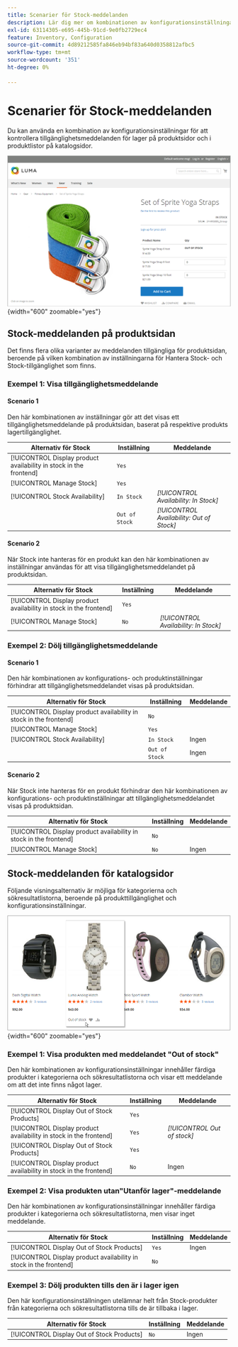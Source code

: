 ```yaml
---
title: Scenarier för Stock-meddelanden
description: Lär dig mer om kombinationen av konfigurationsinställningar som styr meddelanden om tillgänglighet för lager på produktsidor och i produktlistor på katalogsidor.
exl-id: 63114305-e695-445b-91cd-9e0fb2729ec4
feature: Inventory, Configuration
source-git-commit: 4d89212585fa846eb94bf83a640d0358812afbc5
workflow-type: tm+mt
source-wordcount: '351'
ht-degree: 0%

---
```


# Scenarier för Stock-meddelanden

Du kan använda en kombination av konfigurationsinställningar för att kontrollera tillgänglighetsmeddelanden för lager på produktsidor och i produktlistor på katalogsidor.

![Grupperad produkt med meddelandet &quot;Out of Stock&quot; ](assets/storefront-out-of-stock-message.png){width="600" zoomable="yes"}

## Stock-meddelanden på produktsidan

Det finns flera olika varianter av meddelanden tillgängliga för produktsidan, beroende på vilken kombination av inställningarna för Hantera Stock- och Stock-tillgänglighet som finns.

### Exempel 1: Visa tillgänglighetsmeddelande

#### Scenario 1

Den här kombinationen av inställningar gör att det visas ett tillgänglighetsmeddelande på produktsidan, baserat på respektive produkts lagertillgänglighet.

| Alternativ för Stock | Inställning | Meddelande |
|--|--|--|
| [!UICONTROL Display product availability in stock in the frontend] | `Yes` | |
| [!UICONTROL Manage Stock] | `Yes` | |
| [!UICONTROL Stock Availability] | `In Stock` | _[!UICONTROL Availability: In Stock]_ |
| | `Out of Stock` | _[!UICONTROL Availability: Out of Stock]_ |

#### Scenario 2

När Stock inte hanteras för en produkt kan den här kombinationen av inställningar användas för att visa tillgänglighetsmeddelandet på produktsidan.

| Alternativ för Stock | Inställning | Meddelande |
|--|--|--|
| [!UICONTROL Display product availability in stock in the frontend] | `Yes` |  |
| [!UICONTROL Manage Stock] | `No` | _[!UICONTROL Availability: In Stock]_ |

### Exempel 2: Dölj tillgänglighetsmeddelande

#### Scenario 1

Den här kombinationen av konfigurations- och produktinställningar förhindrar att tillgänglighetsmeddelandet visas på produktsidan.

| Alternativ för Stock | Inställning | Meddelande |
|--|--|--|
| [!UICONTROL Display product availability in stock in the frontend] | `No` |  |
| [!UICONTROL Manage Stock] | `Yes` |  |
| [!UICONTROL Stock Availability] | `In Stock` | Ingen |
|  | `Out of Stock` | Ingen |

#### Scenario 2

När Stock inte hanteras för en produkt förhindrar den här kombinationen av konfigurations- och produktinställningar att tillgänglighetsmeddelandet visas på produktsidan.

| Alternativ för Stock | Inställning | Meddelande |
|--|--|--|
| [!UICONTROL Display product availability in stock in the frontend] | `No` |  |
| [!UICONTROL Manage Stock] | `No` | Ingen |

## Stock-meddelanden för katalogsidor

Följande visningsalternativ är möjliga för kategorierna och sökresultatlistorna, beroende på produkttillgänglighet och konfigurationsinställningar.

![Meddelande saknas på kategorisidan](assets/storefront-out-of-stock-catalog-page.png){width="600" zoomable="yes"}

### Exempel 1: Visa produkten med meddelandet &quot;Out of stock&quot;

Den här kombinationen av konfigurationsinställningar innehåller färdiga produkter i kategorierna och sökresultatlistorna och visar ett meddelande om att det inte finns något lager.

| Alternativ för Stock | Inställning | Meddelande |
|--|--|--|
| [!UICONTROL Display Out of Stock Products] | `Yes` |  |
| [!UICONTROL Display product availability in stock in the frontend] | `Yes` | _[!UICONTROL Out of stock]_ |
| [!UICONTROL Display Out of Stock Products] | `Yes` |  |
| [!UICONTROL Display product availability in stock in the frontend] | `No` | Ingen |

### Exempel 2: Visa produkten utan&quot;Utanför lager&quot;-meddelande

Den här kombinationen av konfigurationsinställningar innehåller färdiga produkter i kategorierna och sökresultatlistorna, men visar inget meddelande.

| Alternativ för Stock | Inställning | Meddelande |
|--|--|--|
| [!UICONTROL Display Out of Stock Products] | `Yes` | Ingen |
| [!UICONTROL Display product availability in stock in the frontend] | `No` |  |

### Exempel 3: Dölj produkten tills den är i lager igen

Den här konfigurationsinställningen utelämnar helt från Stock-produkter från kategorierna och sökresultatlistorna tills de är tillbaka i lager.

| Alternativ för Stock | Inställning | Meddelande |
|--|--|--|
| [!UICONTROL Display Out of Stock Products] | `No` | Ingen |
